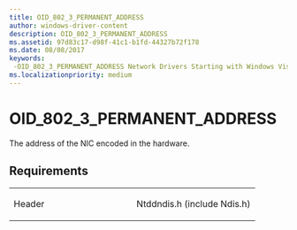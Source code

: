 ```yaml
---
title: OID_802_3_PERMANENT_ADDRESS
author: windows-driver-content
description: OID_802_3_PERMANENT_ADDRESS
ms.assetid: 97d83c17-d98f-41c1-b1fd-44327b72f178
ms.date: 08/08/2017
keywords: 
 -OID_802_3_PERMANENT_ADDRESS Network Drivers Starting with Windows Vista
ms.localizationpriority: medium
---
```


# OID\_802\_3\_PERMANENT\_ADDRESS





The address of the NIC encoded in the hardware.

Requirements
------------

<table>
<colgroup>
<col width="50%" />
<col width="50%" />
</colgroup>
<tbody>
<tr class="odd">
<td><p>Header</p></td>
<td>Ntddndis.h (include Ndis.h)</td>
</tr>
</tbody>
</table>

 

 




